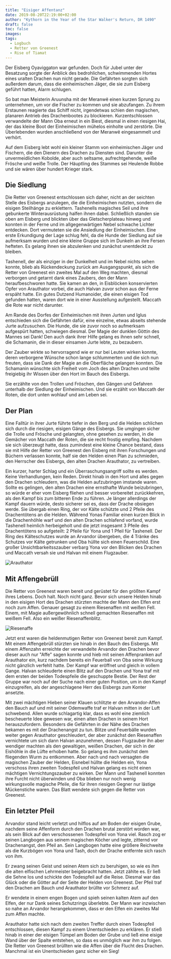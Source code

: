 ```yaml
---
title: "Eisiger Affentanz"
date: 2019-08-20T22:19:00+02:00
author: "Kythorn in the Year of the Star Walker's Return, DR 1490"
draft: false
toc: false
images:
tags: 
  - Logbuch
  - Retter von Greenest
  - Rise of Tiamat
---
```


Der Eisberg Oyaviggaton war gefunden. Doch für Jubel unter der Besatzung sorgte der Anblick des bedrohlichen, schwimmenden Hortes eines uralten Drachen nun nicht gerade. Die Gefährten sorgten sich außerdem darum, dass die einheimischen Jäger, die sie zum Eisberg geführt hatten, Alarm schlugen.

So bat man Meisterin Aruunsha mit der Meranwë einen kurzen Sprung zu unternehmen, um vor die Fischer zu kommen und sie abzufangen. Zu ihrem Erstaunen reagierte das Schiff nicht, irgendetwas schien den magischen, planaren Antrieb des Drachenbootes zu blockieren. Kurzentschlossen verwandelte der Mann Oba erneut in ein Biest, diesmal in einen riesigen Hai, der das kleine Boot der Einheimischen mühelos einholte und zerstörte. Die Überlebenden wurden anschließend von der Meranwë eingesammelt und verhört.

Auf dem Eisberg lebt wohl ein kleiner Stamm von einheimischen Jäger und Fischern, die den Dienern des Drachen zu Diensten sind. Darunter die unvermeidlichen Kobolde, aber auch seltsame, aufrechtgehende, weiße Frösche und weiße Trolle. Der Häuptling des Stammes sei Heulende Robbe und sie wären über hundert Krieger stark.

## Die Siedlung

Die Retter von Greenest entschlossen sich daher, nicht an der seichten Stelle des Eisbergs anzulegen, die die Einheimischen nutzten, sondern die eisigen Steilhänge zu erklettern. Tashenells magisches Seil und ihre gebunkerte Winterausrüstung halfen ihnen dabei. Schließlich standen sie oben am Eisberg und blickten über das Gletscherplateau hinweg und konnten in der Ferne und im allgegenwärtigen Nebel schwache Lichter entdecken. Dort vermuteten sie die Ansiedlung der Einheimischen. Eine erste Erkundigung der Lage schlug fehl, da die Hunde der Siedlung auf sie aufmerksam wurden und eine kleine Gruppe sich im Dunkeln an ihre Fersen hefteten. Es gelang ihnen sie abzulenken und zunächst unentdeckt zu bleiben.

Tashenell, der als einziger in der Dunkelheit und im Nebel nichts sehen konnte, blieb als Rückendeckung zurück am Ausgangspunkt, als sich die Retter von Greenest ein zweites Mal auf den Weg machten, diesmal verborgen und getarnt dank eines Zaubers, den der Mann heraufbeschworen hatte. Sie kamen an den, in Eisblöcken konservierten Opfer von Arauthator vorbei, die auch Halvan zuvor schon aus der Ferne erspäht hatte. Ein gutes Dutzend Humanoider, die einen eisigen Tod gefunden hatten, waren dort wie in einer Ausstellung aufgestellt. Maccath die Rote war nicht darunter.

Am Rande des Dorfes der Einheimischen mit ihren Jurten und Iglus entschieden sich die Gefährten dafür, eine einzelne, etwas abseits stehende Jurte aufzusuchen. Die Hunde, die sie zuvor noch so aufmerksam aufgespürt hatten, schwiegen diesmal. Der Magie der dunklen Göttin des Mannes sei Dank! Den auch dank ihrer Hilfe gelang es ihnen sehr schnell, die Schamanin, die in dieser einsamen Jurte lebte, zu bezaubern. 

Der Zauber wirkte so hervorragend wie er nur bei Leuten wirken konnte, deren verborgene Wünsche schon lange schlummerten und die sich nun freuten, dass sie Dank der Magie an die Oberfläche gelangen konnten. Die Schamanin wünschte sich Freiheit vom Joch des alten Drachen und teilte freigiebig ihr Wissen über den Hort im Bauch des Eisbergs.

Sie erzählte von den Trollen und Fröschen, den Gängen und Gefahren unterhalb der Siedlung der Einheimischen. Und sie erzählt von Maccath der Roten, die dort unten wohlauf und am Leben sei.

## Der Plan

Eine Falltür in ihrer Jurte führte tiefer in den Berg und die Helden schlichen sich durch die riesigen, eisigen Gänge des Eisbergs. Sie umgingen sicher die Trolle und Frösche und gelangten, ohne gesehen zu werden, in die Gemächer von Maccath der Roten, die sie recht frostig empfing. Nachdem sie sich überzeugt hatte, dass zumindest eine kleine Chance bestand, dass sie mit Hilfe der Retter von Greenest den Eisberg mit ihren Forschungen und Büchern verlassen konnte, half sie den Helden einen Plan zu schmieden, den Herrscher des Eisbergs, den alten Drachen Arauthator, zu vertreiben. 

Ein kurzer, harter Schlag und ein Überraschungsangriff sollte es werden. Keine Verhandlungen, kein Reden. Direkt hinab in den Hort und alles gegen den Drachen schleudern, was die Helden aufzubringen imstande waren. Sollte es gelingen, den alten Drachen eine ernsthafte Wunde beizubringen, so würde er eher vom Eisberg fliehen und besser vorbereitet zurückkehren, als den Kampf bis zum bitteren Ende zu führen. Je länger allerdings der Kampf dauern würde, desto sicherer sei es, dass der Drache obsiegen werde. Sie übergab einen Ring, der vor Kälte schützte und 2 Pfeile des Drachentötens an die Helden. Während Yonas Familiar einen kurzen Blick in die Drachenhöhle warf und den alten Drachen schlafend vorfand, wurde Tashenell heimlich herbeigeholt und die jetzt insgesamt 3 Pfeile des Drachentötens so aufgeteilt: 2 Pfeile für Yona und 1 Pfeil für Tashenell. Der Ring des Kälteschutzes wurde an Arvandor übergeben, die 4 Tränke des Schutzes vor Kälte getrunken und Oba hüllte sich einen Feuerschild. Eine großer Unsichtbarkeitsszauber verbarg Yona vor den Blicken des Drachen und Maccath versah sie und Halvan mit einem Flugzauber.

![Arauthator](https://i.imgur.com/UaQjeAG.png)

## Mit Affengebrüll

Die Retter von Greenest waren bereit und gerüstet für den größten Kampf ihres Lebens. Doch halt. Noch nicht  ganz. Bevor sich unsere Helden hinab in den eisigen Hort des Drachen stürzten machte der Mann den Elfen erst noch zum Affen. Genauer gesagt zu einem Riesenaffen mit weißen Fell. Einem, mit Magie außergewöhnlich schnell gemachten Riesenaffen mit weißem Fell. Also ein weißer Riesenaffenblitz. 

![Riesenaffe](https://i.imgur.com/9lOoIA1.png)

Jetzt erst waren die heldenmutigen Retter von Greenest bereit zum Kampf. Mit einem Affengebrüll stürzten sie hinab in den Bauch des Eisbergs. Mit einem Affenzahn erreichte der verwandelte Arvandor den Drachen bevor dieser auch nur "Affe" sagen konnte und hieb mit seinen Affenpranken auf Arauthator ein, kurz nachdem bereits ein Feuerball von Oba seine Wirkung nicht gänzlich verfehlt hatte. Der Kampf war eröffnet und gleich in vollem Gange. Halvan schleuderte einen Blitz auf den Drachen und Yona traf mit dem ersten der beiden Todespfeile die geschuppte Bestie. Der Rest der Gruppe war noch auf der Suche nach einer guten Position, um in den Kampf einzugreifen, als der angeschlagene Herr des Eisbergs zum Konter ansetzte.

Mit zwei mächtigen Hieben seiner Klauen schlitzte er den Arvandor-Affen den Bauch auf und mit seiner Odemwaffe traf er Halvan mitten in der Luft schwebend. Allen wurde schlagartig klar, dass es wohl eine ziemlich bescheuerte Idee gewesen war, einen alten Drachen in seinem Hort herauszufordern. Besonders die Gefährten in der Nähe des Drachen bekamen es mit der Drachenangst zu tun. Blitze und Feuerbälle wurden weiter gegen Arauthator geschleudert, der aber zunächst den Riesenaffen vernichtete um sich dann Halvan anzunehmen, dessen Flugzauber ihn aber wendiger machten als den gewaltigen, weißen Drachen, der sich in der Eishöhle in die Lüfte erhoben hatte. So gelang es ihm zunächst dem fliegenden Wurm zu entkommen. Aber nach und nach versagten die magischen Zauber der Helden, Eisnebel hüllte die Helden ein, Yona verschoss ihren zweiten Todespfeil und Halvan gelang es nicht einen mächtigen Vernichtungszauber zu wirken. Der Mann und Tashenell konnten ihre Furcht nicht überwinden und Oba blieben nur noch wenig wirkungsvolle magische Pfeile, die für ihren riesigen Gegner nur lästige Mückenstiche waren. Das Blatt wendete sich gegen die Retter von Greenest.

## Ein letzter Pfeil

Arvandor stand leicht verletzt und hilflos auf am Boden der eisigen Grube, nachdem seine Affenform durch den Drachen brutal zerstört worden war, als sein Blick auf den verschossenen Todespfeil von Yona viel. Rasch zog er seinen Langbogen aus seinem magischen Köcher und legte, zitternd vor Drachenangst, den Pfeil an. Sein Langbogen hatte eine größere Reichweite als die Kurzbögen von Yona und Tash, doch der Drache entfernte sich rasch von ihm. 

Er zwang seinen Geist und seinen Atem sich zu beruhigen, so wie es ihm die alten elfischen Lehrmeister beigebracht hatten. Jetzt zählte es. Er ließ die Sehne los und schickte den Todespfeil auf die Reise. Diesmal war das Glück oder die Götter auf der Seite der Helden von Greenest. Der Pfeil traf den Drachen am Bauch und Arauthator brüllte vor Schmerz auf. 

Er wendete in einem engen Bogen und spieh seinen kalten Atem auf den Elfen, der nur Dank seines Schutzrings überlebte. Der Mann war inzwischen so nahe an Arvandor herangekommen, dass er den Elfen ein zweites Mal zum Affen machte.

Arauthator hatte sich nach dem zweiten Treffer durch einen Todespfeil entschlossen, diesen Kampf zu einem Unentschieden zu erklären. Er stieß hinab in einer der eisigen Tümpel am Boden der Grube und ließ eine eisige Wand über der Spalte entstehen, so dass es unmöglich war ihm zu folgen. Die Retter von Greenest brüllten wie die Affen über die Flucht des Drachen. Manchmal ist ein Unentschieden ganz sicher ein Sieg!